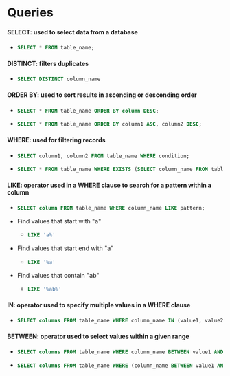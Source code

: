# Queries

#### **SELECT**: used to select data from a database
* ```sql
  SELECT * FROM table_name;
  ```

#### **DISTINCT**: filters duplicates
* ```sql
  SELECT DISTINCT column_name
  ```

#### **ORDER BY**: used to sort results in ascending or descending order
* ```sql
  SELECT * FROM table_name ORDER BY column DESC;
  ```
* ```sql
  SELECT * FROM table_name ORDER BY column1 ASC, column2 DESC;
  ```

#### **WHERE**: used for filtering records
* ```sql
  SELECT column1, column2 FROM table_name WHERE condition;
  ```
* ```sql
  SELECT * FROM table_name WHERE EXISTS (SELECT column_name FROM table_name WHERE condition);
  ```

#### **LIKE**: operator used in a WHERE clause to search for a pattern within a column
* ```sql
  SELECT column FROM table_name WHERE column_name LIKE pattern;
  ```
* Find values that start with "a"
  * ```sql
    LIKE 'a%'
    ```
* Find values that start end with "a"
  * ```sql
    LIKE '%a'
    ```
* Find values that contain "ab"
  * ```sql
    LIKE '%ab%'
    ```

#### **IN**: operator used to specify multiple values in a WHERE clause
* ```sql
  SELECT columns FROM table_name WHERE column_name IN (value1, value2, ...);
  ```

#### **BETWEEN**: operator used to select values within a given range
* ```sql
  SELECT columns FROM table_name WHERE column_name BETWEEN value1 AND value2;
  ```
* ```sql
  SELECT columns FROM table_name WHERE (column_name BETWEEN value1 AND value2) AND NOT column_name2 IN (value3, value4);
  ```